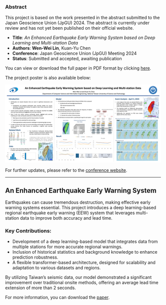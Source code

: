 ### Abstract
This project is based on the work presented in the abstract submitted to the Japan Geoscience Union (JpGU) 2024. The abstract is currently under review and has not yet been published on their official website.

- **Title**: *An Enhanced Earthquake Early Warning System based on Deep Learning and Multi-station Data*
- **Authors**: **Wen-Wei Lin**, Kuan-Yu Chen
- **Conference**: Japan Geoscience Union (JpGU) Meeting 2024
- **Status**: Submitted and accepted, awaiting publication

You can view or download the full paper in PDF format by clicking [here](https://drive.google.com/file/d/1f4mxLFEzwm282NHq5urBkIgXXyVAezYm/view?usp=share_link).

The project poster is also available below:

![Project Poster](docs/JPGU_Poster.png)

For further updates, please refer to the [conference website](https://www.jpgu.org/en/).

---

## An Enhanced Earthquake Early Warning System

Earthquakes can cause tremendous destruction, making effective early warning systems essential. This project introduces a deep learning-based regional earthquake early warning (EEW) system that leverages multi-station data to improve both accuracy and lead time.

### Key Contributions:
- Development of a deep learning-based model that integrates data from multiple stations for more accurate regional warnings.
- Inclusion of historical statistics and background knowledge to enhance prediction robustness.
- A flexible transformer-based architecture, designed for scalability and adaptation to various datasets and regions.

By utilizing Taiwan’s seismic data, our model demonstrated a significant improvement over traditional onsite methods, offering an average lead time extension of more than 2 seconds.

For more information, you can download the [paper](https://drive.google.com/file/d/1f4mxLFEzwm282NHq5urBkIgXXyVAezYm/view?usp=share_link).
